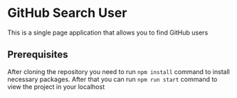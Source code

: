 # GitHub Search User

This is a single page application that allows you to find GitHub users

## Prerequisites

After cloning the repository you need to run `npm install` command to install necessary packages. After that you can run `npm run start` command to view the project in your localhost
